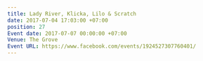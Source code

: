 ```yaml
---
title: Lady River, Klicka, Lilo & Scratch
date: 2017-07-04 17:03:00 +07:00
position: 27
Event date: 2017-07-07 00:00:00 +07:00
Venue: The Grove
Event URL: https://www.facebook.com/events/1924527307760401/
---
```


